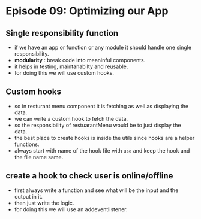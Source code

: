 # Episode 09: Optimizing our App

## Single responsibility function

- if we have an app or function or any module it should handle one single responsibility.
- **modularity** : break code into meaninful components.
- it helps in testing, maintanabilty and reusable.
- for doing this we will use custom hooks.

## Custom hooks

- so in resturant menu component it is fetching as well as displaying the data.
- we can write a custom hook to fetch the data.
- so the responsibility of restuarantMenu would be to just display the data.
- the best place to create hooks is inside the utils since hooks are a helper functions.
- always start with name of the hook file with `use` and keep the hook and the file name same.

## create a hook to check user is online/offline

- first always write a function and see what will be the input and the output in it.
- then just write the logic.
- for doing this we will use an addeventlistener.







